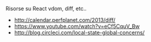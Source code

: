 Risorse su React vdom, diff, etc..

- http://calendar.perfplanet.com/2013/diff/
- https://www.youtube.com/watch?v=eCf5CquV_Bw
- http://blog.circleci.com/local-state-global-concerns/